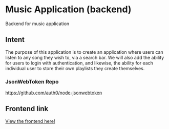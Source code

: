 # Music Application (backend)
Backend for music application

## Intent
The purpose of this application is to create an application where users can listen to any song they wish to, via a search bar. We will also add the ability for users to login with authentication, and likewise, the ability for each individual user to store their own playlists they create themselves.

### JsonWebToken Repo
https://github.com/auth0/node-jsonwebtoken

## Frontend link
[View the frontend here!](https://github.com/Keian-A/music-app-front)
